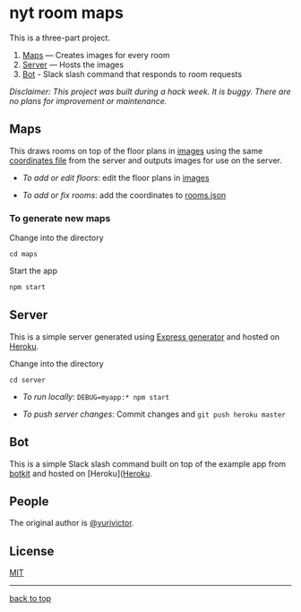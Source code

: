 # nyt room maps

This is a three-part project.

1. [Maps](#maps) — Creates images for every room
2. [Server](#server) — Hosts the images
3. [Bot](#bot) - Slack slash command that responds to room requests

_Disclaimer: This project was built during a hack week. It is buggy. There are no plans for improvement or maintenance._

## Maps

This draws rooms on top of the floor plans in [images](images) using the same [coordinates file](server/data/rooms.json) from the server and outputs images for use on the server.

* *To add or edit floors*: edit the floor plans in [images](images)

* *To add or fix rooms*: add the coordinates to [rooms.json](server/data/rooms.json)

### To generate new maps

Change into the directory

```unix
cd maps
```

Start the app

```javascript
npm start
```

## Server

This is a simple server generated using [Express generator](https://expressjs.com/en/starter/generator.html) and hosted on [Heroku](https://nyt-find.herokuapp.com/).

Change into the directory

```unix
cd server
```

* *To run locally*: `DEBUG=myapp:* npm start`

* *To push server changes*: Commit changes and `git push heroku master`

## Bot

This is a simple Slack slash command built on top of the example app from [botkit](https://github.com/howdyai/botkit) and hosted on [Heroku]([Heroku](https://nyt-find-app.herokuapp.com/).

## People

The original author is [@yurivictor](https://github.com/yurivictor).

## License

[MIT](LICENSE)

---

[back to top](#nyt-room-maps)
